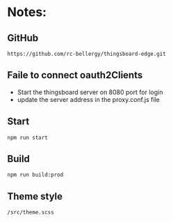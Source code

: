 # Notes:

## GitHub
    https://github.com/rc-bellergy/thingsboard-edge.git

## Faile to connect oauth2Clients
 - Start the thingsboard server on 8080 port for login
 - update the server address in the proxy.conf.js file

## Start

    npm run start


## Build

    npm run build:prod

## Theme style

    /src/theme.scss